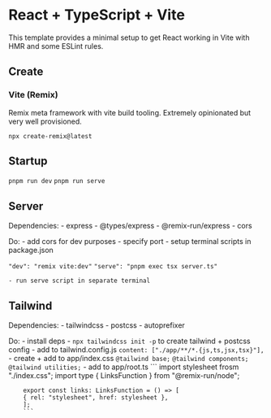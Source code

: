 # React + TypeScript + Vite

This template provides a minimal setup to get React working in Vite with HMR and some ESLint rules.

## Create

### Vite (Remix)

Remix meta framework with vite build tooling. Extremely opinionated but very well provisioned.

`npx create-remix@latest`

## Startup

`pnpm run dev`
`pnpm run serve`

## Server

Dependencies:
    - express
    - @types/express
    - @remix-run/express
    - cors

Do:
    - add cors for dev purposes
    - specify port
    - setup terminal scripts in package.json

`"dev": "remix vite:dev"`
`"serve": "pnpm exec tsx server.ts"`

    - run serve script in separate terminal

## Tailwind

Dependencies:
    - tailwindcss
    - postcss
    - autoprefixer

Do:
    - install deps
    - `npx tailwindcss init -p` to create tailwind + postcss config
    - add to tailwind.config.js
        `content: ["./app/**/*.{js,ts,jsx,tsx}"],`
    - create + add to app/index.css
        `@tailwind base;`
        `@tailwind components;`
        `@tailwind utilities;`
    - add to app/root.ts
        ```
        import stylesheet frosm "./index.css";
        import type { LinksFunction } from "@remix-run/node";

        export const links: LinksFunction = () => [
        { rel: "stylesheet", href: stylesheet },
        ];
        ```

